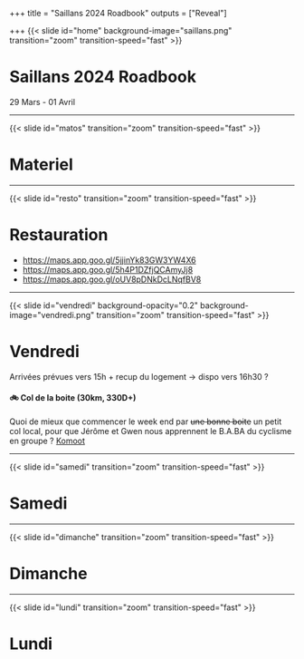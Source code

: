 +++
title = "Saillans 2024 Roadbook"
outputs = ["Reveal"]

+++
{{< slide id="home" background-image="saillans.png" transition="zoom" transition-speed="fast" >}}

# Saillans 2024 Roadbook

29 Mars - 01 Avril



---
{{< slide id="matos"  transition="zoom" transition-speed="fast" >}}

# Materiel

---
{{< slide id="resto"  transition="zoom" transition-speed="fast" >}}

# Restauration

- https://maps.app.goo.gl/5jjinYk83GW3YW4X6
- https://maps.app.goo.gl/5h4P1DZfjQCAmyJj8
- https://maps.app.goo.gl/oUV8pDNkDcLNqfBV8

---

{{< slide id="vendredi" background-opacity="0.2" background-image="vendredi.png" transition="zoom" transition-speed="fast" >}}

# Vendredi

Arrivées prévues vers 15h + recup du logement -> dispo vers 16h30 ?

#### 🚲 Col de la boite (30km, 330D+)
Quoi de mieux que commencer le week end par ~~une bonne boite~~ un petit col local, pour que Jérôme et Gwen nous apprennent le B.A.BA du cyclisme en groupe ?
[Komoot](https://www.komoot.com/tour/1483773408)



---
{{< slide id="samedi"  transition="zoom" transition-speed="fast" >}}

# Samedi

---
{{< slide id="dimanche"  transition="zoom" transition-speed="fast" >}}

# Dimanche

---
{{< slide id="lundi"  transition="zoom" transition-speed="fast" >}}

# Lundi


